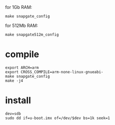 
for 1Gb RAM:

	make snapgate_config

for 512Mb RAM:

	make snapgate512m_config

# compile

	export ARCH=arm
	export CROSS_COMPILE=arm-none-linux-gnueabi-
	make snapgate_config
	make -j4

# install

	dev=sdb
	sudo dd if=u-boot.imx of=/dev/$dev bs=1k seek=1
